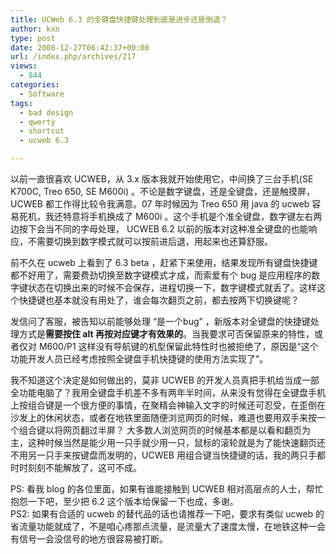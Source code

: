 ```yaml
---
title: UCWeb 6.3 的全键盘快捷键处理到底是进步还是倒退？
author: kxn
type: post
date: 2008-12-27T06:42:37+00:00
url: /index.php/archives/217
views:
  - 844
categories:
  - Software
tags:
  - bad design
  - qwerty
  - shortcut
  - ucweb 6.3

---
```

以前一直很喜欢 UCWEB，从 3.x 版本我就开始使用它，中间换了三台手机(SE K700C, Treo 650, SE M600i) 。不论是数字键盘，还是全键盘，还是触摸屏，UCWEB 都工作得比较令我满意。07 年时候因为 Treo 650 用 java 的 ucweb 容易死机，我还特意将手机换成了 M600i 。这个手机是个准全键盘，数字键左右两边按下会当不同的字母处理， UCWEB 6.2 以前的版本对这种准全键盘的也能响应，不需要切换到数字模式就可以按前进后退，用起来也还算舒服。

前不久在 ucweb 上看到了 6.3 beta ，赶紧下来使用，结果发现所有键盘快捷键都不好用了，需要费劲切换至数字键模式才成，而索爱有个 bug 是应用程序的数字键状态在切换出来的时候不会保存，进程切换一下，数字键模式就丢了。这样这个快捷键也基本就没有用处了，谁会每次翻页之前，都去按两下切换键呢？

发信问了客服，被告知以前能够处理 “是一个bug” ，新版本对全键盘的快捷键处理方式是**需要按住 alt 再按对应键才有效果的**。当我要求可否保留原来的特性，或者仅对 M600/P1 这样没有导航键的机型保留此特性时也被拒绝了，原因是“这个功能开发人员已经考虑按照全键盘手机快捷键的使用方法实现了”。

我不知道这个决定是如何做出的，莫非 UCWEB 的开发人员真把手机给当成一部全功能电脑了？我用全键盘手机差不多有两年半时间，从来没有觉得在全键盘手机上按组合键是一个很方便的事情，在聚精会神输入文字的时候还可忍受，在歪倒在沙发上的休闲状态，或者在地铁里面随便浏览网页的时候，难道也要用双手来按一个组合键以将网页翻过半屏？ 大多数人浏览网页的时候基本都是以看和翻页为主，这种时候当然是能少用一只手就少用一只，鼠标的滚轮就是为了能快速翻页还不用另一只手来按键盘而发明的，UCWEB 用组合键当快捷键的话，我的两只手都时时刻刻不能解放了，这可不成。

PS: 看我 blog 的各位里面，如果有谁能接触到 UCWEB 相对高层点的人士，帮忙抱怨一下吧，至少把 6.2 这个版本给保留一下也成，多谢。  
PS2: 如果有合适的 ucweb 的替代品的话也请推荐一下吧，要求有类似 ucweb 的省流量功能就成了，不是咱心疼那点流量，是流量大了速度太慢，在地铁这种一会有信号一会没信号的地方很容易被打断。